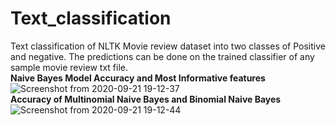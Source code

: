 # Text_classification
Text classification of NLTK Movie review dataset into two classes of Positive and negative.
The predictions can be done on the trained classifier of any sample movie review txt file.
<br/>**Naive Bayes Model Accuracy and Most Informative features**<br/>
![Screenshot from 2020-09-21 19-12-37](https://user-images.githubusercontent.com/68803511/93774341-ca465400-fc3e-11ea-936d-396393de0922.png)
<br/>**Accuracy of Multinomial Naive Bayes and Binomial Naive Bayes**<br/>
![Screenshot from 2020-09-21 19-12-44](https://user-images.githubusercontent.com/68803511/93774345-cc101780-fc3e-11ea-8afe-fbc6fa06cdeb.png)
